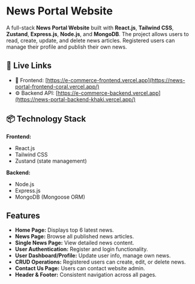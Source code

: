 
# News Portal Website

A full-stack **News Portal Website** built with **React.js**, **Tailwind CSS**, **Zustand**, **Express.js**, **Node.js**, and **MongoDB**. The project allows users to read, create, update, and delete news articles. Registered users can manage their profile and publish their own news.

## 🔗 Live Links

- 📰 Frontend: [https://e-commerce-frontend.vercel.app](https://news-portal-frontend-coral.vercel.app/)
- ⚙️ Backend API: [https://e-commerce-backend.vercel.app](https://news-portal-backend-khaki.vercel.app/)

## 📦 Technology Stack

**Frontend:**
- React.js
- Tailwind CSS
- Zustand (state management)

**Backend:**
- Node.js
- Express.js
- MongoDB (Mongoose ORM)


## Features

- **Home Page:** Displays top 6 latest news.
- **News Page:** Browse all published news articles.
- **Single News Page:** View detailed news content.
- **User Authentication:** Register and login functionality.
- **User Dashboard/Profile:** Update user info, manage own news.
- **CRUD Operations:** Registered users can create, edit, or delete news.
- **Contact Us Page:** Users can contact website admin.
- **Header & Footer:** Consistent navigation across all pages.


